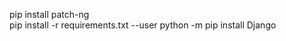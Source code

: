<!-- conda install --file requirements.txt -->
pip install patch-ng   
pip install -r requirements.txt --user
python -m pip install Django


<!-- -------------------------- >> Chọn evn focrOct << --------------------------- -->